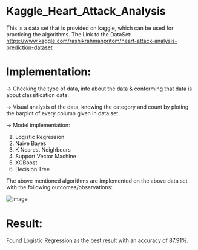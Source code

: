 # Kaggle_Heart_Attack_Analysis
This is a data set that is provided on kaggle, which can be used for practicing the algorithms. 
The Link to the DataSet: https://www.kaggle.com/rashikrahmanpritom/heart-attack-analysis-prediction-dataset

# Implementation:

-> Checking the type of data, info about the data & conforming that data is about classification data.

-> Visual analysis of the data, knowing the category and count by ploting the barplot of every column given in data set.

-> Model implementation:
   1. Logistic Regression
   2. Naive Bayes
   3. K Nearest Neighbours
   4. Support Vector Machine
   5. XGBoost
   6. Decision Tree

The above mentioned algorithms are implemented on the above data set with the following outcomes/observations: 

![image](https://user-images.githubusercontent.com/72427901/117361443-a7b83100-aed7-11eb-8f08-ee8085c6ea8e.png)


# Result:

Found Logistic Regression as the best result with an accuracy of 87.91%.
